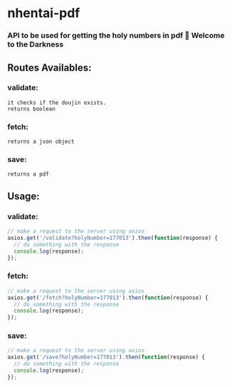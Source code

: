 # nhentai-pdf

### API to be used for getting the holy numbers in pdf 🌚 Welcome to the Darkness 

## Routes Availables:
  ### validate:
    it checks if the doujin exists.
    returns boolean
  ### fetch:
    returns a json object
  ### save:
    returns a pdf


## Usage:

### validate:
```javascript
// make a request to the server using axios
axios.get('/validate?holyNumber=177013').then(function(response) {
  // do something with the response
  console.log(response);
});
```

### fetch:
```javascript
// make a request to the server using axios
axios.get('/fetch?holyNumber=177013').then(function(response) {
  // do something with the response
  console.log(response);
});
```

### save:
```javascript
// make a request to the server using axios
axios.get('/save?holyNumber=177013').then(function(response) {
  // do something with the response
  console.log(response);
});
```
